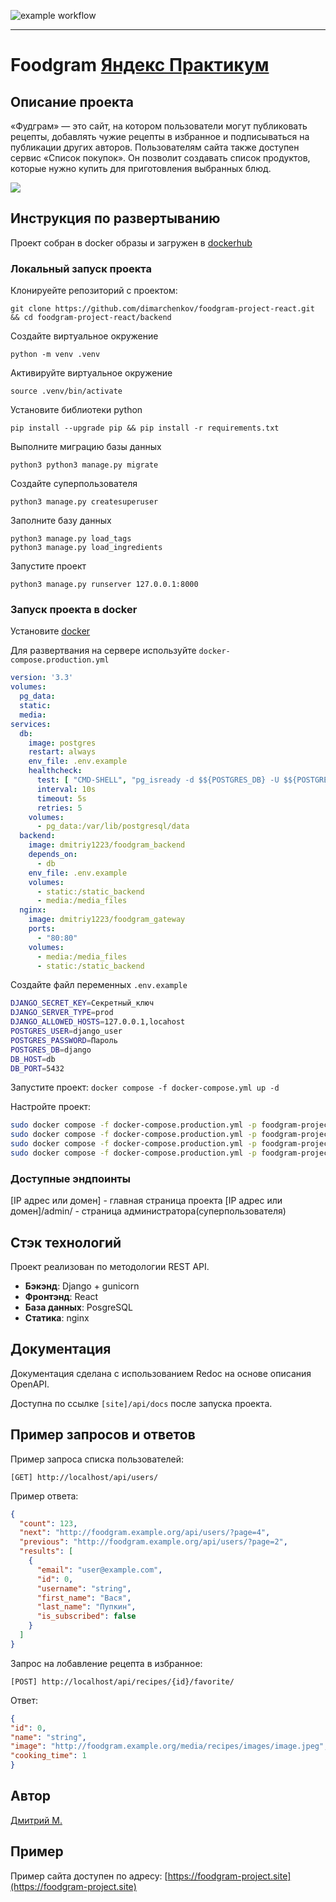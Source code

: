<!---Результат тестирования-->
![example workflow](https://github.com/github/docs/actions/workflows/main.yml/badge.svg)

***
# Foodgram [Яндекс Практикум](https://practicum.yandex.ru/)

## Описание проекта
«Фудграм» — это сайт, на котором пользователи могут публиковать рецепты, добавлять чужие рецепты в избранное и подписываться на публикации других авторов. Пользователям сайта также  доступен сервис «Список покупок». Он позволит создавать список продуктов, которые нужно купить для приготовления выбранных блюд.

![](https://pictures.s3.yandex.net/resources/S16_01_1692340098.png)

## Инструкция по развертыванию
Проект собран в docker образы и загружен в [dockerhub](https://hub.docker.com/)

### Локальный запуск проекта
Клонируейте репозиторий с проектом:
```
git clone https://github.com/dimarchenkov/foodgram-project-react.git && cd foodgram-project-react/backend
```
Создайте виртуальное окружение
```
python -m venv .venv
```

Активируйте виртуальное окружение
```
source .venv/bin/activate
```

Установите библиотеки python
```
pip install --upgrade pip && pip install -r requirements.txt
```

Выполните миграцию базы данных
```
python3 python3 manage.py migrate
```

Создайте суперпользователя
```
python3 manage.py createsuperuser
```

Заполните базу данных
```
python3 manage.py load_tags
python3 manage.py load_ingredients
```
Запустите проект
```
python3 manage.py runserver 127.0.0.1:8000
```

### Запуск проекта в docker
Установите [docker](https://docs.docker.com/engine/install/)

Для развертвания на сервере используйте `docker-compose.production.yml`
```yaml
version: '3.3'
volumes:
  pg_data:
  static:
  media:
services:
  db:
    image: postgres
    restart: always
    env_file: .env.example
    healthcheck:
      test: [ "CMD-SHELL", "pg_isready -d $${POSTGRES_DB} -U $${POSTGRES_USER}" ]
      interval: 10s
      timeout: 5s
      retries: 5
    volumes:
      - pg_data:/var/lib/postgresql/data
  backend:
    image: dmitriy1223/foodgram_backend
    depends_on:
      - db
    env_file: .env.example
    volumes:
      - static:/static_backend
      - media:/media_files
  nginx:
    image: dmitriy1223/foodgram_gateway
    ports:
      - "80:80"
    volumes:
      - media:/media_files
      - static:/static_backend
```

Создайте файл переменных `.env.example`
```bash
DJANGO_SECRET_KEY=Секретный_ключ
DJANGO_SERVER_TYPE=prod
DJANGO_ALLOWED_HOSTS=127.0.0.1,locahost
POSTGRES_USER=django_user
POSTGRES_PASSWORD=Пароль
POSTGRES_DB=django
DB_HOST=db
DB_PORT=5432
```

Запустите проект:
```docker compose -f docker-compose.yml up -d```

Настройте проект:
```bash
sudo docker compose -f docker-compose.production.yml -p foodgram-project-react exec backend python manage.py migrate
sudo docker compose -f docker-compose.production.yml -p foodgram-project-react exec backend python manage.py load_ingredients
sudo docker compose -f docker-compose.production.yml -p foodgram-project-react exec backend python manage.py load_tags
sudo docker compose -f docker-compose.production.yml -p foodgram-project-react exec backend python manage.py collectstatic --noinput
```

### Доступные эндпоинты
[IP адрес или домен] - главная страница проекта
[IP адрес или домен]/admin/ - страница администратора(суперпользователя)

## Стэк технологий
Проект реализован по методологии REST API.

* **Бэкэнд**: Django + gunicorn
* **Фронтэнд**: React
* **База данных**: PosgreSQL
* **Статика**: nginх

## Документация
Документация сделана с использованием Redoc на основе описания OpenAPI.

Доступна по ссылке `[site]/api/docs` после запуска проекта.

## Пример запросов и ответов
Пример запроса списка пользователей:
```
[GET] http://localhost/api/users/
```

Пример ответа:
```json
{
  "count": 123,
  "next": "http://foodgram.example.org/api/users/?page=4",
  "previous": "http://foodgram.example.org/api/users/?page=2",
  "results": [
    {
      "email": "user@example.com",
      "id": 0,
      "username": "string",
      "first_name": "Вася",
      "last_name": "Пупкин",
      "is_subscribed": false
    }
  ]
}

```
Запрос на лобавление рецепта в избранное:
```
[POST] http://localhost/api/recipes/{id}/favorite/
```

Ответ:
```json
{
"id": 0,
"name": "string",
"image": "http://foodgram.example.org/media/recipes/images/image.jpeg",
"cooking_time": 1
}
```
## Автор
[Дмитрий М.](https://github.com/dimarchenkov/foodgram-project-react)

## Пример
Пример сайта доступен по адресу:
[https://foodgram-project.site](https://foodgram-project.site)